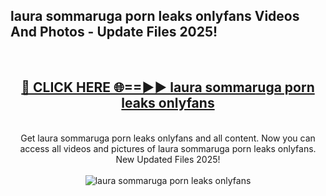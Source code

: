 <h2>laura sommaruga porn leaks onlyfans Videos And Photos - Update Files 2025!</h2>
<br>
<div align="center">
<h2><a href="https://linkcuts.com/hfmhzwbr" rel="nofollow">🔴 CLICK HERE 🌐==►► laura sommaruga porn leaks onlyfans</a></h2>
<br>
Get laura sommaruga porn leaks onlyfans and all content. Now you can access all videos and pictures of laura sommaruga porn leaks onlyfans. New Updated Files 2025!
<br>
<br>
<a href="https://linkcuts.com/hfmhzwbr" rel="nofollow" data-target="animated-image.originalLink"><img src="https://i.ibb.co.com/WyWwxjT/player-gif2.gif" alt="laura sommaruga porn leaks onlyfans" style="max-width: 100%; display: inline-block;" data-target="animated-image.originalImage"></a>
</div>
<br>